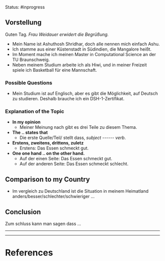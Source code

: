 Status: #inprogress 

## Vorstellung
Guten Tag. 
*Frau Weidauer erwidert die Begrüßung.*
- Mein Name ist Ashuthosh Shridhar, doch alle nennen mich einfach Ashu. 
- Ich stamme aus einer Küstenstadt in Südindien, die Mangalore heißt. 
- Im Moment mache ich meinen Master in Computational Science an der TU Braunschweig. 
- Neben meinem Studium arbeite ich als Hiwi, und in meiner Freizeit spiele ich Basketball für eine Mannschaft.

### **Possible Questions**
- Mein Studium ist auf Englisch, aber es gibt die Möglichkeit, auf Deutsch zu studieren. Deshalb brauche ich ein DSH-1-Zertifikat.  

### **Explanation of the Topic**
- **In my opinion**
	- Meiner Meinung nach gibt es drei Teile zu diesem Thema.
- **The .. states that** 
	- Die erste Quelle/Teil/ stellt dass, *subject* ------ *verb*.
- **Erstens, zweitens, drittens,  zuletz**  
	- Erstens: Das Essen schmeckt gut.
- **One one hand .. on the other hand.** 
	- Auf der einen Seite: Das Essen schmeckt gut. 
	- Auf der anderen Seite: Das Essen schmeckt schlecht.
## Comparison to my Country
- Im vergleich zu Deutschland ist die Situation in meinem Heimatland anders/besser/schlechter/schwieriger ...

## Conclusion
Zum schluss kann man sagen dass ...

****





---
# References
